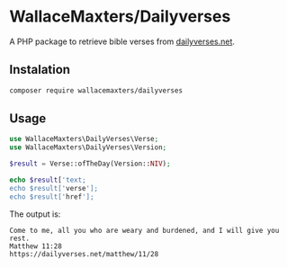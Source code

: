 # WallaceMaxters/Dailyverses
A PHP package to retrieve bible verses from [dailyverses.net](https://dailyverses.net/).

## Instalation

```bash
composer require wallacemaxters/dailyverses
```

## Usage
```php
use WallaceMaxters\DailyVerses\Verse;
use WallaceMaxters\DailyVerses\Version;

$result = Verse::ofTheDay(Version::NIV);

echo $result['text;
echo $result['verse'];
echo $result['href'];
```

The output is:

```
Come to me, all you who are weary and burdened, and I will give you rest.
Matthew 11:28
https://dailyverses.net/matthew/11/28
```
